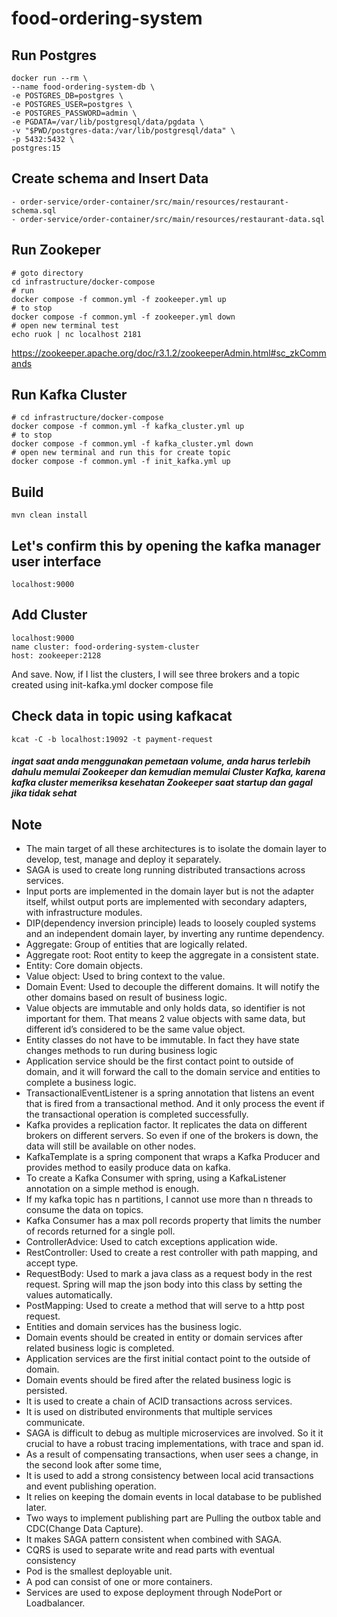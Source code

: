 # food-ordering-system

## Run Postgres
```shell
docker run --rm \
--name food-ordering-system-db \
-e POSTGRES_DB=postgres \
-e POSTGRES_USER=postgres \
-e POSTGRES_PASSWORD=admin \
-e PGDATA=/var/lib/postgresql/data/pgdata \
-v "$PWD/postgres-data:/var/lib/postgresql/data" \
-p 5432:5432 \
postgres:15
```

## Create schema and Insert Data
```text
- order-service/order-container/src/main/resources/restaurant-schema.sql
- order-service/order-container/src/main/resources/restaurant-data.sql
```

## Run Zookeper
```shell
# goto directory
cd infrastructure/docker-compose
# run
docker compose -f common.yml -f zookeeper.yml up
# to stop
docker compose -f common.yml -f zookeeper.yml down
# open new terminal test
echo ruok | nc localhost 2181
```
https://zookeeper.apache.org/doc/r3.1.2/zookeeperAdmin.html#sc_zkCommands

## Run Kafka Cluster
```shell
# cd infrastructure/docker-compose
docker compose -f common.yml -f kafka_cluster.yml up
# to stop
docker compose -f common.yml -f kafka_cluster.yml down
# open new terminal and run this for create topic
docker compose -f common.yml -f init_kafka.yml up
```

## Build
```shell
mvn clean install
```

## Let's confirm this by opening the kafka manager user interface
```http request
localhost:9000
```

## Add Cluster
```text
localhost:9000
name cluster: food-ordering-system-cluster
host: zookeeper:2128
```
And save. Now, if I list the clusters, I will see three brokers and a topic created using init-kafka.yml docker compose file

## Check data in topic using kafkacat
```shell
kcat -C -b localhost:19092 -t payment-request
```

##### ingat saat anda menggunakan pemetaan volume, anda harus terlebih dahulu memulai Zookeeper dan kemudian memulai Cluster Kafka, karena kafka cluster memeriksa kesehatan Zookeeper saat startup dan gagal jika tidak sehat

## Note
- The main target of all these architectures is to isolate the domain layer to develop, test, manage and deploy it separately.
- SAGA is used to create long running distributed transactions across services.
- Input ports are implemented in the domain layer but is not the adapter itself, whilst output ports are implemented with secondary adapters, with infrastructure modules.
- DIP(dependency inversion principle) leads to loosely coupled systems and an independent domain layer, by inverting any runtime dependency.
- Aggregate: Group of entities that are logically related. 
- Aggregate root: Root entity to keep the aggregate in a consistent state. 
- Entity: Core domain objects. 
- Value object: Used to bring context to the value. 
- Domain Event: Used to decouple the different domains. It will notify the other domains based on result of business logic.
- Value objects are immutable and only holds data, so identifier is not important for them. That means 2 value objects with same data, but different id’s considered to be the same value object.
- Entity classes do not have to be immutable. In fact they have state changes methods to run during business logic
- Application service should be the first contact point to outside of domain, and it will forward the call to the domain service and entities to complete a business logic.
- TransactionalEventListener is a spring annotation that listens an event that is fired from a transactional method. And it only process the event if the transactional operation is completed successfully.
- Kafka provides a replication factor. It replicates the data on different brokers on different servers. So even if one of the brokers is down, the data will still be available on other nodes.
- KafkaTemplate is a spring component that wraps a Kafka Producer and provides method to easily produce data on kafka. 
- To create a Kafka Consumer with spring, using a KafkaListener annotation on a simple method is enough. 
- If my kafka topic has n partitions, I cannot use more than n threads to consume the data on topics. 
- Kafka Consumer has a max poll records property that limits the number of records returned for a single poll.
- ControllerAdvice: Used to catch exceptions application wide. 
- RestController: Used to create a rest controller with path mapping, and accept type. 
- RequestBody: Used to mark a java class as a request body in the rest request. Spring will map the json body into this class by setting the values automatically. 
- PostMapping: Used to create a method that will serve to a http post request.
- Entities and domain services has the business logic. 
- Domain events should be created in entity or domain services after related business logic is completed. 
- Application services are the first initial contact point to the outside of domain. 
- Domain events should be fired after the related business logic is persisted.
- It is used to create a chain of ACID transactions across services. 
- It is used on distributed environments that multiple services communicate.
- SAGA is difficult to debug as multiple microservices are involved. So it it crucial to have a robust tracing implementations, with trace and span id. 
- As a result of compensating transactions, when user sees a change, in the second look after some time, 
- It is used to add a strong consistency between local acid transactions and event publishing operation. 
- It relies on keeping the domain events in local database to be published later. 
- Two ways to implement publishing part are Pulling the outbox table and CDC(Change Data Capture). 
- It makes SAGA pattern consistent when combined with SAGA.
- CQRS is used to separate write and read parts with eventual consistency
- Pod is the smallest deployable unit. 
- A pod can consist of one or more containers. 
- Services are used to expose deployment through NodePort or Loadbalancer.